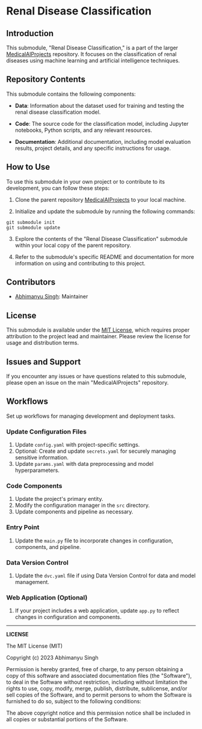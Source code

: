# Renal Disease Classification

## Introduction

This submodule, "Renal Disease Classification," is a part of the larger [MedicalAIProjects](https://github.com/abhimanyus1997/MedicalAIProjects) repository. It focuses on the classification of renal diseases using machine learning and artificial intelligence techniques.

## Repository Contents

This submodule contains the following components:

- **Data**: Information about the dataset used for training and testing the renal disease classification model.

- **Code**: The source code for the classification model, including Jupyter notebooks, Python scripts, and any relevant resources.

- **Documentation**: Additional documentation, including model evaluation results, project details, and any specific instructions for usage.

## How to Use

To use this submodule in your own project or to contribute to its development, you can follow these steps:

1. Clone the parent repository [MedicalAIProjects](https://github.com/abhimanyus1997/MedicalAIProjects) to your local machine.

2. Initialize and update the submodule by running the following commands:
```
git submodule init
git submodule update
```

3. Explore the contents of the "Renal Disease Classification" submodule within your local copy of the parent repository.

4. Refer to the submodule's specific README and documentation for more information on using and contributing to this project.

## Contributors

- [Abhimanyu Singh](https://linkedin.com/in/abhimanyus1997): Maintainer

## License

This submodule is available under the [MIT License](LICENSE), which requires proper attribution to the project lead and maintainer. Please review the license for usage and distribution terms.

## Issues and Support

If you encounter any issues or have questions related to this submodule, please open an issue on the main "MedicalAIProjects" repository.

## Workflows

Set up workflows for managing development and deployment tasks.

### Update Configuration Files

1. Update `config.yaml` with project-specific settings.
2. Optional: Create and update `secrets.yaml` for securely managing sensitive information.
3. Update `params.yaml` with data preprocessing and model hyperparameters.

### Code Components

1. Update the project's primary entity.
2. Modify the configuration manager in the `src` directory.
3. Update components and pipeline as necessary.

### Entry Point

1. Update the `main.py` file to incorporate changes in configuration, components, and pipeline.

### Data Version Control

1. Update the `dvc.yaml` file if using Data Version Control for data and model management.

### Web Application (Optional)

1. If your project includes a web application, update `app.py` to reflect changes in configuration and components.

---

**LICENSE**

The MIT License (MIT)

Copyright (c) 2023 Abhimanyu Singh

Permission is hereby granted, free of charge, to any person obtaining a copy of this software and associated documentation files (the "Software"), to deal in the Software without restriction, including without limitation the rights to use, copy, modify, merge, publish, distribute, sublicense, and/or sell copies of the Software, and to permit persons to whom the Software is furnished to do so, subject to the following conditions:

The above copyright notice and this permission notice shall be included in all copies or substantial portions of the Software.
